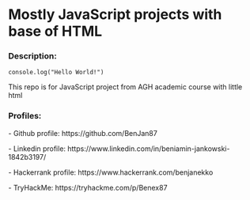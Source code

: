 <h1>Mostly JavaScript projects with base of HTML</h1>
<h3>Description:</h3>

```JavaScrpit
console.log("Hello World!")
```
This repo is for JavaScript project from AGH academic course with little html

<h3>Profiles:</h3>
<p> - Github profile: https://github.com/BenJan87 </p>
<p> - Linkedin profile: https://www.linkedin.com/in/beniamin-jankowski-1842b3197/ </p>
<p> - Hackerrank profile: https://www.hackerrank.com/benjanekko </p>
<p> - TryHackMe: https://tryhackme.com/p/Benex87 </p>
